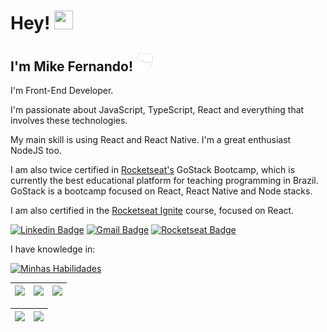 <h1>Hey! <img src="https://raw.githubusercontent.com/tavareshenrique/tavareshenrique/master/gifs/Hi.gif" width="30px" height="30px"></h1>

<h2>I'm Mike Fernando! <img src="https://raw.githubusercontent.com/tavareshenrique/tavareshenrique/master/gifs/think.gif" width="30px" height="30px"></h2>

I'm Front-End Developer.

I'm passionate about JavaScript, TypeScript, React and everything that involves these technologies.

My main skill is using React and React Native. I'm a great enthusiast NodeJS too.

I am also twice certified in [Rocketseat's](https://rocketseat.com.br/) GoStack Bootcamp, which is currently the best educational platform for teaching programming in Brazil. GoStack is a bootcamp focused on React, React Native and Node stacks.

I am also certified in the [Rocketseat Ignite](https://rocketseat.com.br/ignite) course, focused on React.

<!-- <sup>*_WakaTime started counting from Mar 24 2021_</sup> -->

[![Linkedin Badge](https://img.shields.io/badge/-Mike%20Fernando-blue?style=flat-square&logo=Linkedin&logoColor=white&link=https://www.linkedin.com/in/tavareshenrique/)](https://www.linkedin.com/in/mike-fernando3g/) [![Gmail Badge](https://img.shields.io/badge/-applemikera@gmail.com-c14438?style=flat-square&logo=Gmail&logoColor=white&link=mailto:applemikera@gmail.com)](mailto:applemikera@gmail.com) [![Rocketseat Badge](https://img.shields.io/badge/-Mike%20Fernando-8257E6?style=flat-square&logo=apache-rocketmq&logoColor=white&link=https://app.rocketseat.com.br/me/mikefernando3g/)](https://app.rocketseat.com.br/me/mikefernando3g/)<!-- [![wakatime](https://wakatime.com/badge/user/6a642431-5263-409d-8ec5-d8fe2cdcf328.svg)](https://wakatime.com/@6a642431-5263-409d-8ec5-d8fe2cdcf328) !-->

<p>I have knowledge in: </p>
<div align="left">

[![Minhas Habilidades](https://skillicons.dev/icons?i=html,css,js,nodejs,react,git,figma,vscode
)](https://skillicons.dev)

  </div>
  
  | ![](http://github-profile-summary-cards.vercel.app/api/cards/stats?username=GustavoMiranda01&theme=nord_dark) | ![](http://github-profile-summary-cards.vercel.app/api/cards/repos-per-language?username=GustavoMiranda01&hide=Html&theme=nord_dark) | ![](http://github-profile-summary-cards.vercel.app/api/cards/most-commit-language?username=GustavoMiranda01&theme=nord_dark) |
| :-: | :-: | :-: |

| ![](http://github-profile-summary-cards.vercel.app/api/cards/profile-details?username=GustavoMiranda01&theme=nord_dark) | ![](https://github-readme-streak-stats.herokuapp.com/?user=GustavoMiranda01&hide_border=true&date_format=M%20j%5B%2C%20Y%5D&background=2D3742&stroke=2D3742&ring=6bbbca&fire=6bbbca&currStreakNum=fff&sideNums=6bbbca&currStreakLabel=6bbbca&sideLabels=fff&dates=fff) |
| :-: | :-: |


